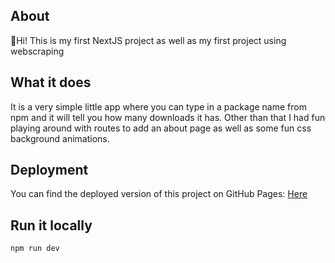 ## About
👋Hi! This is my first NextJS project as well as my first project using webscraping

## What it does
It is a very simple little app where you can type in a package name from npm and it will tell you how many downloads it has. Other than that I had fun playing around with routes to add an about page as well as some fun css background animations.

## Deployment
You can find the deployed version of this project on GitHub Pages:
[Here]([https://www.google.com](http://alessiasHUB.github.io/package-downloads-webscraper) "Opens in new tab")

## Run it locally
```
npm run dev
```
